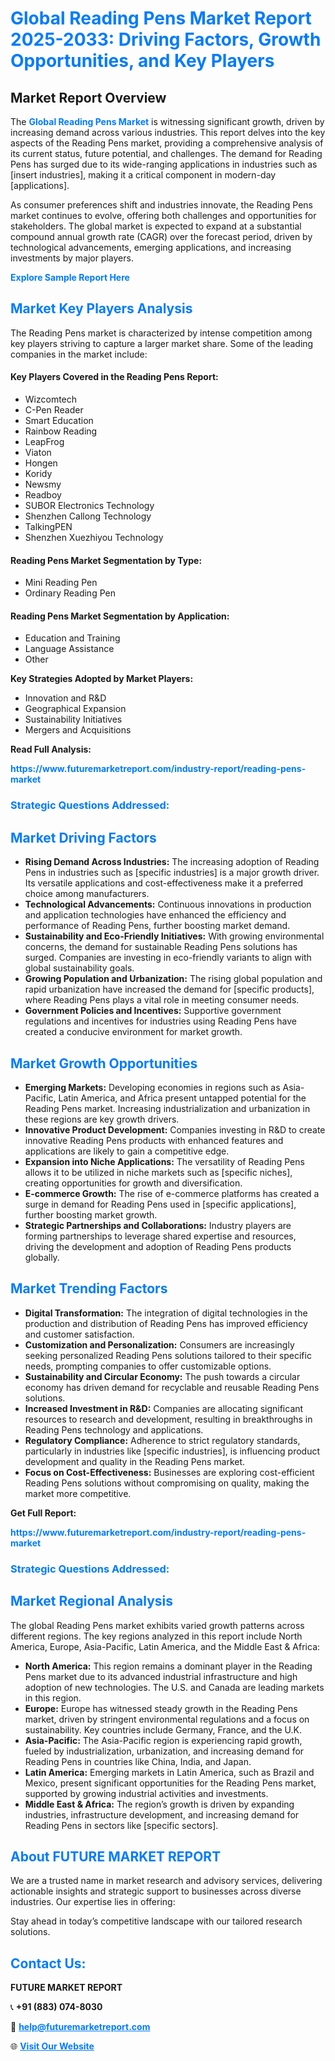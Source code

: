<h1 style="color: #007BFF;">Global Reading Pens Market Report 2025-2033: Driving Factors, Growth Opportunities, and Key Players</h1>

<section id="overview">
<h2>Market Report Overview</h2>
<p>The <a href="https://www.futuremarketreport.com/industry-report/reading-pens-market" style="color: #007BFF; text-decoration: none;"><strong>Global Reading Pens Market</strong></a> is witnessing significant growth, driven by increasing demand across various industries. This report delves into the key aspects of the Reading Pens market, providing a comprehensive analysis of its current status, future potential, and challenges. The demand for Reading Pens has surged due to its wide-ranging applications in industries such as [insert industries], making it a critical component in modern-day [applications].</p>
<p>As consumer preferences shift and industries innovate, the Reading Pens market continues to evolve, offering both challenges and opportunities for stakeholders. The global market is expected to expand at a substantial compound annual growth rate (CAGR) over the forecast period, driven by technological advancements, emerging applications, and increasing investments by major players.</p>
</section>

<section id="overview">
<p><a href="https://www.futuremarketreport.com/request-sample/reportId=87411" style="color: #007BFF; text-decoration: none;"><strong>Explore Sample Report Here</strong></a></p>
</section>

<section id="key-players">
<h2 style="color: #007BFF;">Market Key Players Analysis</h2>
<p>The Reading Pens market is characterized by intense competition among key players striving to capture a larger market share. Some of the leading companies in the market include:</p>
<h4>Key Players Covered in the Reading Pens Report:</h4>
<ul><li>Wizcomtech</li><li>C-Pen Reader</li><li>Smart Education</li><li>Rainbow Reading</li><li>LeapFrog</li><li>Viaton</li><li>Hongen</li><li>Koridy</li><li>Newsmy</li><li>Readboy</li><li>SUBOR Electronics Technology</li><li>Shenzhen Callong Technology</li><li>TalkingPEN</li><li>Shenzhen Xuezhiyou Technology</li></ul>
<h4>Reading Pens Market Segmentation by Type:</h4>
<ul><li>Mini Reading Pen</li><li>Ordinary Reading Pen</li></ul>

<h4>Reading Pens Market Segmentation by Application:</h4>
<ul><li>Education and Training</li><li>Language Assistance</li><li>Other</li></ul>
<p><strong>Key Strategies Adopted by Market Players:</strong></p>
<ul>
<li>Innovation and R&D</li>
<li>Geographical Expansion</li>
<li>Sustainability Initiatives</li>
<li>Mergers and Acquisitions</li>
</ul>
</section>

<section>
<p><strong>Read Full Analysis: </strong></p><a href="https://www.futuremarketreport.com/industry-report/reading-pens-market" style="color: #007BFF; text-decoration: none;"><strong>https://www.futuremarketreport.com/industry-report/reading-pens-market</strong></a>
<h3 style="color: #007BFF;">Strategic Questions Addressed:</h3>
</section>

<section id="driving-factors">
<h2 style="color: #007BFF;">Market Driving Factors</h2>
<ul>
<li><strong>Rising Demand Across Industries:</strong> The increasing adoption of Reading Pens in industries such as [specific industries] is a major growth driver. Its versatile applications and cost-effectiveness make it a preferred choice among manufacturers.</li>
<li><strong>Technological Advancements:</strong> Continuous innovations in production and application technologies have enhanced the efficiency and performance of Reading Pens, further boosting market demand.</li>
<li><strong>Sustainability and Eco-Friendly Initiatives:</strong> With growing environmental concerns, the demand for sustainable Reading Pens solutions has surged. Companies are investing in eco-friendly variants to align with global sustainability goals.</li>
<li><strong>Growing Population and Urbanization:</strong> The rising global population and rapid urbanization have increased the demand for [specific products], where Reading Pens plays a vital role in meeting consumer needs.</li>
<li><strong>Government Policies and Incentives:</strong> Supportive government regulations and incentives for industries using Reading Pens have created a conducive environment for market growth.</li>
</ul>
</section>

<section id="growth-opportunities">
<h2 style="color: #007BFF;">Market Growth Opportunities</h2>
<ul>
<li><strong>Emerging Markets:</strong> Developing economies in regions such as Asia-Pacific, Latin America, and Africa present untapped potential for the Reading Pens market. Increasing industrialization and urbanization in these regions are key growth drivers.</li>
<li><strong>Innovative Product Development:</strong> Companies investing in R&D to create innovative Reading Pens products with enhanced features and applications are likely to gain a competitive edge.</li>
<li><strong>Expansion into Niche Applications:</strong> The versatility of Reading Pens allows it to be utilized in niche markets such as [specific niches], creating opportunities for growth and diversification.</li>
<li><strong>E-commerce Growth:</strong> The rise of e-commerce platforms has created a surge in demand for Reading Pens used in [specific applications], further boosting market growth.</li>
<li><strong>Strategic Partnerships and Collaborations:</strong> Industry players are forming partnerships to leverage shared expertise and resources, driving the development and adoption of Reading Pens products globally.</li>
</ul>
</section>

<section id="trending-factors">
<h2 style="color: #007BFF;">Market Trending Factors</h2>
<ul>
<li><strong>Digital Transformation:</strong> The integration of digital technologies in the production and distribution of Reading Pens has improved efficiency and customer satisfaction.</li>
<li><strong>Customization and Personalization:</strong> Consumers are increasingly seeking personalized Reading Pens solutions tailored to their specific needs, prompting companies to offer customizable options.</li>
<li><strong>Sustainability and Circular Economy:</strong> The push towards a circular economy has driven demand for recyclable and reusable Reading Pens solutions.</li>
<li><strong>Increased Investment in R&D:</strong> Companies are allocating significant resources to research and development, resulting in breakthroughs in Reading Pens technology and applications.</li>
<li><strong>Regulatory Compliance:</strong> Adherence to strict regulatory standards, particularly in industries like [specific industries], is influencing product development and quality in the Reading Pens market.</li>
<li><strong>Focus on Cost-Effectiveness:</strong> Businesses are exploring cost-efficient Reading Pens solutions without compromising on quality, making the market more competitive.</li>
</ul>
</section>

<section>
<p><strong>Get Full Report: </strong></p><a href="https://www.futuremarketreport.com/industry-report/reading-pens-market" style="color: #007BFF; text-decoration: none;"><strong>https://www.futuremarketreport.com/industry-report/reading-pens-market</strong></a>
<h3 style="color: #007BFF;">Strategic Questions Addressed:</h3>
</section>


<section id="regional-analysis">
<h2 style="color: #007BFF;">Market Regional Analysis</h2>
<p>The global Reading Pens market exhibits varied growth patterns across different regions. The key regions analyzed in this report include North America, Europe, Asia-Pacific, Latin America, and the Middle East & Africa:</p>
<ul>
<li><strong>North America:</strong> This region remains a dominant player in the Reading Pens market due to its advanced industrial infrastructure and high adoption of new technologies. The U.S. and Canada are leading markets in this region.</li>
<li><strong>Europe:</strong> Europe has witnessed steady growth in the Reading Pens market, driven by stringent environmental regulations and a focus on sustainability. Key countries include Germany, France, and the U.K.</li>
<li><strong>Asia-Pacific:</strong> The Asia-Pacific region is experiencing rapid growth, fueled by industrialization, urbanization, and increasing demand for Reading Pens in countries like China, India, and Japan.</li>
<li><strong>Latin America:</strong> Emerging markets in Latin America, such as Brazil and Mexico, present significant opportunities for the Reading Pens market, supported by growing industrial activities and investments.</li>
<li><strong>Middle East & Africa:</strong> The region’s growth is driven by expanding industries, infrastructure development, and increasing demand for Reading Pens in sectors like [specific sectors].</li>
</ul>
</section>

<footer>
<h2 style="color: #007BFF;">About FUTURE MARKET REPORT</h2>
<p>We are a trusted name in market research and advisory services, delivering actionable insights and strategic support to businesses across diverse industries. Our expertise lies in offering:</p>

<p>Stay ahead in today’s competitive landscape with our tailored research solutions.</p>

<h2 style="color: #007BFF;">Contact Us:</h2>
<p><strong>FUTURE MARKET REPORT</strong></p>
<p>📞 <strong>+91 (883) 074-8030</strong></p>
<p>📧 <strong><a href="mailto:help@futuremarketreport.com" style="color: #007BFF;">help@futuremarketreport.com</a></strong></p>
<p>🌐 <strong><a href="https://www.futuremarketreport.com/" style="color: #007BFF;">Visit Our Website</a></strong></p>
</footer>
